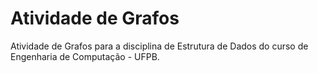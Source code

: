 # Atividade de Grafos
Atividade de Grafos para a disciplina de Estrutura de Dados do curso de Engenharia de Computação - UFPB. 

